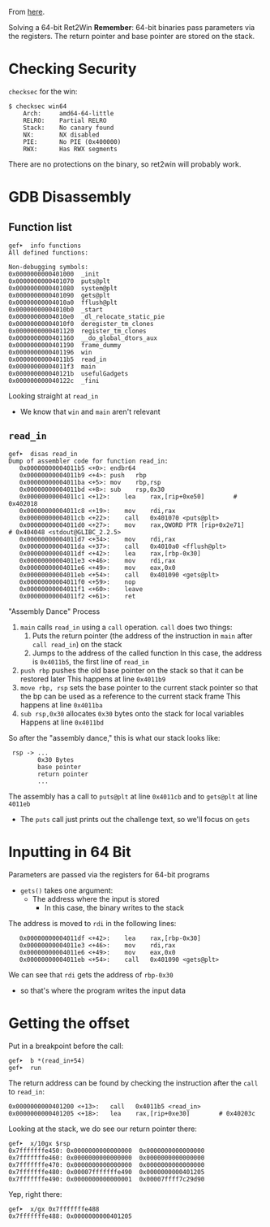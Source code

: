 From [here](https://cyber.cole-ellis.com/binex/01-ret2win/win64).

Solving a 64-bit Ret2Win
**Remember**: 64-bit binaries pass parameters via the registers. The return pointer and base pointer are stored on the stack.
# Checking Security
`checksec` for the win:
```
$ checksec win64
    Arch:     amd64-64-little
    RELRO:    Partial RELRO
    Stack:    No canary found
    NX:       NX disabled
    PIE:      No PIE (0x400000)
    RWX:      Has RWX segments
```

There are no protections on the binary, so ret2win will probably work.
# GDB Disassembly
## Function list
```
gef➤  info functions
All defined functions:

Non-debugging symbols:
0x0000000000401000  _init
0x0000000000401070  puts@plt
0x0000000000401080  system@plt
0x0000000000401090  gets@plt
0x00000000004010a0  fflush@plt
0x00000000004010b0  _start
0x00000000004010e0  _dl_relocate_static_pie
0x00000000004010f0  deregister_tm_clones
0x0000000000401120  register_tm_clones
0x0000000000401160  __do_global_dtors_aux
0x0000000000401190  frame_dummy
0x0000000000401196  win
0x00000000004011b5  read_in
0x00000000004011f3  main
0x000000000040121b  usefulGadgets
0x000000000040122c  _fini
```

Looking straight at `read_in`
* We know that `win` and `main` aren't relevant
## `read_in`
```
gef➤  disas read_in
Dump of assembler code for function read_in:
   0x00000000004011b5 <+0>:	endbr64 
   0x00000000004011b9 <+4>:	push   rbp
   0x00000000004011ba <+5>:	mov    rbp,rsp
   0x00000000004011bd <+8>:	sub    rsp,0x30
   0x00000000004011c1 <+12>:	lea    rax,[rip+0xe50]        # 0x402018
   0x00000000004011c8 <+19>:	mov    rdi,rax
   0x00000000004011cb <+22>:	call   0x401070 <puts@plt>
   0x00000000004011d0 <+27>:	mov    rax,QWORD PTR [rip+0x2e71]        # 0x404048 <stdout@GLIBC_2.2.5>
   0x00000000004011d7 <+34>:	mov    rdi,rax
   0x00000000004011da <+37>:	call   0x4010a0 <fflush@plt>
   0x00000000004011df <+42>:	lea    rax,[rbp-0x30]
   0x00000000004011e3 <+46>:	mov    rdi,rax
   0x00000000004011e6 <+49>:	mov    eax,0x0
   0x00000000004011eb <+54>:	call   0x401090 <gets@plt>
   0x00000000004011f0 <+59>:	nop
   0x00000000004011f1 <+60>:	leave  
   0x00000000004011f2 <+61>:	ret  
```

"Assembly Dance" Process
1) `main` calls `read_in` using a `call` operation.
	`call` does two things:
	1) Puts the return pointer (the address of the instruction in `main` after `call read_in`) on the stack
	2) Jumps to the address of the called function
		In this case, the address is `0x4011b5`, the first line of `read_in`
2) `push rbp` pushes the old base pointer on the stack so that it can be restored later
	This happens at line `0x4011b9`
3) `move rbp, rsp` sets the base pointer to the current stack pointer so that the bp can be used as a reference to the current stack frame
	This happens at line `0x4011ba`
4) `sub rsp,0x30` allocates `0x30` bytes onto the stack for local variables
	Happens at line `0x4011bd`

So after the "assembly dance," this is what our stack looks like:
```
 rsp -> ...
		0x30 Bytes
		base pointer
		return pointer
		...
```

The assembly has a call to `puts@plt` at line `0x4011cb` and to `gets@plt` at line `4011eb`
* The `puts` call just prints out the challenge text, so we'll focus on `gets`

# Inputting in 64 Bit

Parameters are passed via the registers for 64-bit programs
* `gets()` takes one argument:
	* The address where the input is stored
		* In this case, the binary writes to the stack

The address is moved to `rdi` in the following lines:
```
   0x00000000004011df <+42>:	lea    rax,[rbp-0x30]
   0x00000000004011e3 <+46>:	mov    rdi,rax
   0x00000000004011e6 <+49>:	mov    eax,0x0
   0x00000000004011eb <+54>:	call   0x401090 <gets@plt>
```
We can see that `rdi` gets the address of `rbp-0x30`
* so that's where the program writes the input data

# Getting the offset

Put in a breakpoint before the call:
```
gef➤  b *(read_in+54)
gef➤  run
```

The return address can be found by checking the instruction after the `call` to `read_in`:
```
0x0000000000401200 <+13>:	call   0x4011b5 <read_in>
0x0000000000401205 <+18>:	lea    rax,[rip+0xe30]        # 0x40203c
```

Looking at the stack, we do see our return pointer there:
```
gef➤  x/10gx $rsp
0x7fffffffe450:	0x0000000000000000	0x0000000000000000
0x7fffffffe460:	0x0000000000000000	0x0000000000000000
0x7fffffffe470:	0x0000000000000000	0x0000000000000000
0x7fffffffe480:	0x00007fffffffe490	0x0000000000401205
0x7fffffffe490:	0x0000000000000001	0x00007ffff7c29d90
```
Yep, right there:
```
gef➤  x/gx 0x7fffffffe488
0x7fffffffe488:	0x0000000000401205
```
